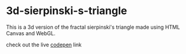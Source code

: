 # 3d-sierpinski-s-triangle
This is a 3d version of the fractal sierpinski's triangle made using HTML Canvas and WebGL.

check out the live [codepen](https://codepen.io/megatroncoder/pen/GyXwwz) link
